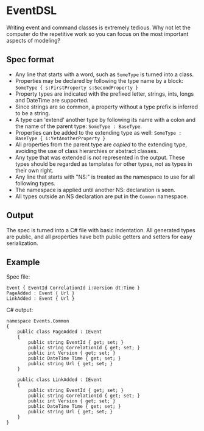 EventDSL
========

Writing event and command classes is extremely tedious. Why not let the computer
do the repetitive work so you can focus on the most important aspects of modeling?

Spec format
-----------

* Any line that starts with a word, such as `SomeType` is turned into a class.
* Properties may be declared by following the type name by a block:
  `SomeType { s:FirstProperty s:SecondProperty }`
* Property types are indicated with the prefixed letter, strings, ints, longs and DateTime are supported.
* Since strings are so common, a property without a type prefix is inferred to be a string.
* A type can 'extend' another type by following its name with a colon and the name
  of the parent type: `SomeType : BaseType`.
* Properties can be added to the extending type as well: `SomeType : BaseType { i:YetAnotherProperty }`
* All properties from the parent type are _copied_ to the extending type, avoiding the
  use of class hierarchies or abstract classes.
* Any type that was extended is _not_ represented in the output. These types should be regarded
  as templates for other types, not as types in their own right.
* Any line that starts with "NS:" is treated as the namespace to use for all following types.
* The namespace is applied until another NS: declaration is seen.
* All types outside an NS declaration are put in the `Common` namespace.

Output
------

The spec is turned into a C# file with basic indentation. All generated types are public,
and all properties have both public getters and setters for easy serialization.

Example
-------

Spec file:

    Event { EventId CorrelationId i:Version dt:Time }
    PageAdded : Event { Url }
    LinkAdded : Event { Url }
  
C# output:

    namespace Events.Common
    {
    	public class PageAdded : IEvent
    	{
    		public string EventId { get; set; }
    		public string CorrelationId { get; set; }
    		public int Version { get; set; }
    		public DateTime Time { get; set; }
    		public string Url { get; set; }
    	}
    
    	public class LinkAdded : IEvent
    	{
    		public string EventId { get; set; }
    		public string CorrelationId { get; set; }
    		public int Version { get; set; }
    		public DateTime Time { get; set; }
    		public string Url { get; set; }
    	}
    }

